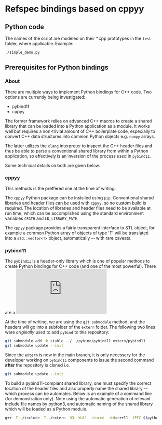# Refspec bindings based on cppyy


## Python code
The names of the script are modeled on their *.cpp prototypes
in the `test` folder, where applicable. Example:

```bash
./simple_demo.py
```

## Prerequisites for Python bindings

### About

There are multiple ways to implement Python bindings for C++ code. Two options are currently
being investigated:

* pybind11
* cppyy

The former framework relies on advanced C++ macros to create a shared library that can be loaded
into a Python application as a module. It works well but requires a non-trivial amount of C++
boilerplate code, especially to convert C++ data structures into common Python objects e.g.
`numpy` arrays.

The latter utilizes the `clang` interpreter to inspect the C++ header files and thus be able
to parse a conventional shared library from within a Python application, so effectively
is an inversion of the process used in `pybind11`. 

Some technical details on both are given below.

### cppyy

This methods is the preffered one at the time of writing.

The `cppyy` Python package can be installed using `pip`.
Conventional shared libraries and header files can be used with `cppyy`, so no custom
build is required. The location of libraries and header files need to be available at
run time, which can be accomplished using the standard environment variables `CPATH`
and `LD_LIBRARY_PATH`.

The `cppyy` package provides a fairly transparent interface to STL object,
for example a common Python array of objects of type 'T' will be translated into a
`std::vector<T>` object, automatically -- with rare caveats.

### pybind11

The `pybind11` is a header-only library which is one of popular methods
to create Python bindings for C++ code (and one of the most powerful).
There are a ![few ways to install pybind11](https://pybind11.readthedocs.io/en/stable/installing.html)

At the time of writing, we are using the `git submodule` method, and the headers
will go into a subfolder of the `extern` folder. The following two lines were _originally_
used to add `pybind` to this repository:

```bash
git submodule add -b stable ../../pybind/pybind11 extern/pybind11
git submodule update --init
```

Since the `extern` is now in the main branch, it is only necessary for the developer
working on `pybind11` components to issue the second command __after__ the repository is cloned
i.e.

```bash
git submodule update --init
```

To build a pybind11-compiant shared library, one must specify the correct location of the header files
and also properly name the shared library -- which process can be automates. Below is
an example of a command line (for demonstration only). Note using the automatic generation of relevant
include file names by python3, and automatic naming of the shared library which will be loaded as a
Python module.
```bash
g++ -I../include -I../extern -O3 -Wall -shared -std=c++11 -fPIC $(python3 -m pybind11 --includes) SpecConfig.cpp SpecOutput.cpp SignalGenerator.cpp RefSpectrometer.cpp pfb.cpp -lfftw3 -lfftw3f -o refspec$(python3.10-config --extension-suffix)
```
